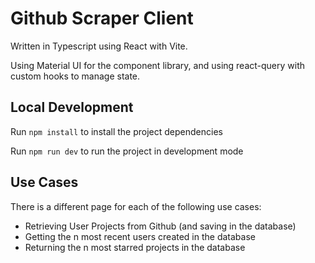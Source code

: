 # Github Scraper Client

Written in Typescript using React with Vite.

Using Material UI for the component library, and using react-query with custom hooks to manage state.

## Local Development

Run `npm install` to install the project dependencies

Run `npm run dev` to run the project in development mode

## Use Cases

There is a different page for each of the following use cases:

- Retrieving User Projects from Github (and saving in the database)
- Getting the n most recent users created in the database
- Returning the n most starred projects in the database
